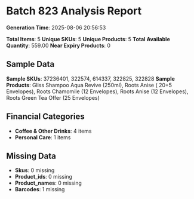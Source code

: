 # Batch 823 Analysis Report

**Generation Time**: 2025-08-06 20:56:53

**Total Items**: 5
**Unique SKUs**: 5
**Unique Products**: 5
**Total Available Quantity**: 559.00
**Near Expiry Products**: 0

## Sample Data
**Sample SKUs**: 37236401, 322574, 614337, 322825, 322828
**Sample Products**: Gliss Shampoo Aqua Revive (250ml), Roots Anise ( 20+5 Envelopes), Roots Chamomile (12 Envelopes), Roots Anise (12 Envelopes), Roots Green Tea Offer (25 Envelopes)

## Financial Categories
- **Coffee & Other Drinks**: 4 items
- **Personal Care**: 1 items

## Missing Data
- **Skus**: 0 missing
- **Product_ids**: 0 missing
- **Product_names**: 0 missing
- **Barcodes**: 1 missing
